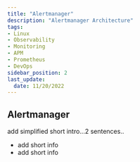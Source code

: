 ```yaml
---
title: "Alertmanager"
description: "Alertmanager Architecture"
tags: 
- Linux
- Observability
- Monitoring 
- APM
- Prometheus
- DevOps
sidebar_position: 2
last_update:
  date: 11/20/2022
---
```


## Alertmanager

add simplified short intro...2 sentences..

- add short info
- add short info